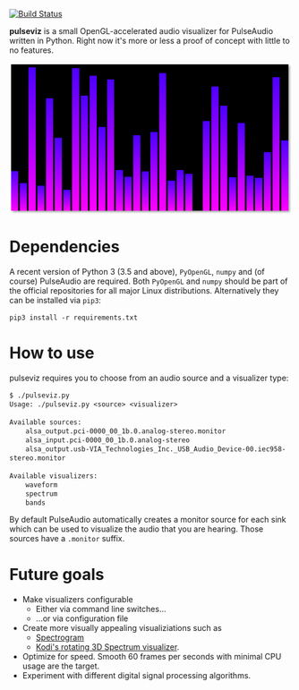 [![Build Status](https://travis-ci.org/pckbls/pulseviz.py.svg?branch=master)](https://travis-ci.org/pckbls/pulseviz.py)

**pulseviz** is a small OpenGL-accelerated audio visualizer for PulseAudio written in Python.
Right now it's more or less a proof of concept with little to no features.

![Draft](images/draft.png)

# Dependencies

A recent version of Python 3 (3.5 and above), `PyOpenGL`, `numpy` and (of course) PulseAudio are required.
Both `PyOpenGL` and `numpy` should be part of the official repositories for all major Linux distributions.
Alternatively they can be installed via `pip3`:

    pip3 install -r requirements.txt

# How to use

pulseviz requires you to choose from an audio source and a visualizer type:

    $ ./pulseviz.py
    Usage: ./pulseviz.py <source> <visualizer>

    Available sources:
        alsa_output.pci-0000_00_1b.0.analog-stereo.monitor
        alsa_input.pci-0000_00_1b.0.analog-stereo
        alsa_output.usb-VIA_Technologies_Inc._USB_Audio_Device-00.iec958-stereo.monitor

    Available visualizers:
        waveform
        spectrum
        bands

By default PulseAudio automatically creates a monitor source for each sink which can be used to visualize the audio that you are hearing.
Those sources have a `.monitor` suffix.

# Future goals

* Make visualizers configurable
  * Either via command line switches...
  * ...or via configuration file
* Create more visually appealing visualiziations such as
  * [Spectrogram](https://en.wikipedia.org/wiki/Spectrogram#/media/File:Spectrogram-19thC.png)
  * [Kodi's rotating 3D Spectrum visualizer](http://kodi.wiki/view/File:Fullscreen_music_controls.png).
* Optimize for speed. Smooth 60 frames per seconds with minimal CPU usage are the target.
* Experiment with different digital signal processing algorithms.
